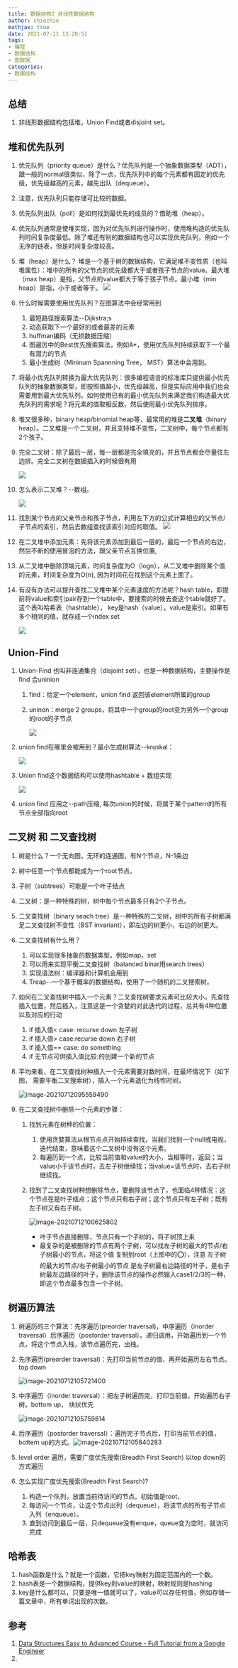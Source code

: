 ```yaml
---
title: 数据结构2 非线性数据结构
author: chiechie
mathjax: true
date: 2021-07-11 13:20:51
tags:
- 编程
- 数据结构
- 图数据
categories: 
- 数据结构
---
```


## 总结

1. 非线形数据结构包括堆，Union Find或者disjoint set。

## 堆和优先队列

1. 优先队列（priority queue）是什么？优先队列是一个抽象数据类型（ADT），跟一般的normal很类似，除了一点，优先队列中的每个元素都有固定的优先级，优先级越高的元素，越先出队（dequeue）。

2. 注意，优先队列只能存储可比较的数据。

3. 优先队列出队（poll）是如何找到最优先的成员的？借助堆（heap）。

4. 优先队列通常是使堆实现，因为对优先队列进行操作时，使用堆构造的优先队列时间复杂度最低。除了堆还有别的数据结构也可以实现优先队列，例如一个无序的链表，但是时间复杂度较高。

5. 堆（heap）是什么？ 堆是一个基于树的数据结构，它满足堆不变性质（也叫堆属性）：堆中的所有的父节点的优先级都大于或者孩子节点的value。最大堆（max heap）是指，父节点的value都大于等于孩子节点。最小堆（min heap）是指，小于或者等于。
   ![](./image-20210711093249240.png)

6. 什么时候需要使用优先队列？在图算法中会经常用到

   1. 最短路径搜索算法--Dijkstra;s
   2. 动态获取下一个最好的或者最差的元素
   3. huffman编码（无损数据压缩）
   4. 图遍厉中的Best优先搜索算法，例如A*，使用优先队列持续获取下一个最有潜力的节点
   5. 最小生成树（Mininum Spannning Tree， MST）算法中会用到。

7. 将最小优先队列转换为最大优先队列：很多编程语言的标准库只提供最小优先队列的抽象数据类型，即按照值越小，优先级越高，但是实际应用中我们也会需要用到最大优先队列。如何使用已有的最小优先队列来满足我们构造最大优先队列的需求呢？将元素的值取相反数，然后使用最小优先队列排序。

8. 堆又很多种，binary heap/binomial heap等，最常用的堆是**二叉堆**（binary heap）。二叉堆是一个二叉树，并且支持堆不变性，二叉树中，每个节点都有2个孩子。

9. 完全二叉树：除了最后一层，每一层都是完全填充的，并且节点都会尽量往左边排。完全二叉树在数据插入的时候很有用

   ![](./image-20210711100432168.png)

10. 怎么表示二叉堆？--数组。

    ![](./image-20210711102017358.png)

11. 找到某个节点的父亲节点和孩子节点，利用左下方的公式计算相应的父节点/子节点的索引，然后去数组查找该索引对应的取值。
    ![](./image-20210711102047154.png)

12. 在二叉堆中添加元素：先将该元素添加到最后一层的，最后一个节点的右边，然后不断的使用冒泡的方法，跟父亲节点互换位置,

13. 从二叉堆中删除顶端元素，时间复杂度为O（logn），从二叉堆中删除某个值的元素，时间复杂度为O(n),  因为时间花在找到这个元素上面了。

14. 有没有办法可以提升查找二叉堆中某个元素速度的方法呢？hash table，即提前将value和索引pair存到一个table中，要搜索的时候去查这个table就好了。这个表叫哈希表（hashtable）， key是hash（value），value是索引。如果有多个相同的值，就存成一个index set

    ![](./image-20210711104111050.png)

##  Union-Find 

1. Union-Find 也叫非连通集合（disjoint set），也是一种数据结构，主要操作是find 合uninion

   1. find：给定一个element，union find 返回该element所属的group

   2. uninon：merge 2 groups，将其中一个group的root变为另外一个group的root的子节点

      ![](./image-20210711110158015.png)

2. union find在哪里会被用到？最小生成树算法--kruskal：

   ![](./image-20210711110757010.png)

3. Union find这个数据结构可以使用hashtable + 数组实现

   ![](./image-20210711115717168.png)

4. union find 应用之--path压缩, 每次union的时候，将属于某个pattern的所有节点全部指向root

   

## 二叉树 和 二叉查找树



1. 树是什么？一个无向图，无环的连通图，有N个节点，N-1条边
2. 树中任意一个节点都能成为一个root节点。
3. 子树（subtrees）可能是一个叶子结点
4. 二叉树：是一种特殊的树，树中每个节点最多只有2个子节点。
5. 二叉查找树（binary seach tree）是一种特殊的二叉树，树中的所有子树都满足二叉查找树不变性（BST invariant），即左边的树更小，右边的树更大。

6. 二叉查找树有什么用？
   1. 可以实现很多抽象的数据类型。例如map，set
   2. 可以用来实现平衡二叉查找树（balanced binar用search trees）
   3. 实现语法树：编译器和计算机会用到
   4. Treap--一个基于概率的数据结构，使用了一个随机的二叉搜索树。
7. 如何在二叉查找树中插入一个元素？二叉查找树要求元素可比较大小，先查找插入位置，然后插入，注意这是一个贪婪的对此迭代的过程，总共有4种位置以及对应的行动
   1. if 插入值< case: recurse down 左子树
   2. if 插入值> case:recurse down 右子树
   3. if 插入值== case: do something
   4. if 无节点可供插入值比较:的创建一个新的节点

8. 平均来看，在二叉查找树种插入一个元素需要对数时间，在最坏情况下（如下图， 需要平衡二叉搜索树），插入一个元素退化为线性时间，

   ![image-20210712095559490](./image-20210712095559490.png)

9. 在二叉查找树中删除一个元素的步骤：

   1. 找到元素在树种的位置： 

      1. 使用贪婪算法从根节点点开始持续查找，当我们找到一个null戒电视，迭代结束，意味着这个二叉树中没有这个元素。
      2. 每遍历到一个点，比较当前值和value的大小，当相等时，返回；当value小于该节点时，去左子树继续找；当value=该节点时，去右子树继续找。

   2. 找到了二叉查找树种想删除节点，要删除该节点了，也面临4种情况：这个节点在是叶子结点；这个节点只有右子树；这个节点只有左子树；既有左子树又有右子树。

      ![image-20210712100625802](./image-20210712100625802.png)

      - 叶子节点直接删除，节点只有一个子树的，将子树顶上来
      - 最复杂的是被删除的节点有两个子树，可以找左子树的最大的节点/右子树最小的节点，将这个值 复制到root（上图中的⭕️），注意 左子树的最大的节点/右子树最小的节点 是左子树最右边路径的叶子，是右子树最左边路径的叶子，删除该节点的操作必然输入case1/2/3的一种，即这个节点最多包含一个子树。



## 树遍历算法

1. 树遍历的三个算法：先序遍历(preorder traversal)，中序遍历（inorder traversal）后序遍历（postorder traversal）。递归调用，开始遍历到一个节点，将这个节点入栈，该节点遍历完，出栈。

2. 先序遍历(preorder traversal)：先打印当前节点的值，再开始遍历左右节点。top down

   ![image-20210712105721400](./image-20210712105721400.png)

   

3. 中序遍历（inorder traversal）：把左子树遍历完，打印当前值，开始遍历右子树。bottom up， 块状优先

   ![image-20210712105759814](./image-20210712105759814.png)

4. 后序遍历（postorder traversal）：遍历完子节点后，打印当前节点的值，bottem up的方式。![image-20210712105840283](./image-20210712105840283.png)

5. level order 遍历，需要广度优先搜索(Breadth First Search) 以top down的方式遍历

6. 怎么实现广度优先搜索(Breadth First Search)?

   1. 构造一个队列，放置当前待访问的节点。初始值是root，
   2. 每访问一个节点，让这个节点出列（dequeue），将该节点的所有子节点入列（enqueue）。
   3. 直到访问到最后一层，只dequeue没有enque，queue变为空时，就访问完成




## 哈希表

1. hash函数是什么？就是一个函数，它把key映射为固定范围内的一个数。
2. hash表是一个数据结构，提供key到value的映射，映射规则是hashing
3. key是什么都可以，只要是唯一值就可以了，value可以存任何值，例如存储一篇文章中，所有单词出现的次数。



## 参考

1. [Data Structures Easy to Advanced Course - Full Tutorial from a Google Engineer](https://www.youtube.com/watch?v=RBSGKlAvoiM&t=11600s)
2. 

